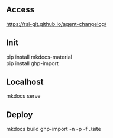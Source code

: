 ## Access
https://rsi-git.github.io/agent-changelog/

## Init
pip install mkdocs-material  
pip install ghp-import

## Localhost
mkdocs serve

## Deploy
mkdocs build
ghp-import -n -p -f ./site